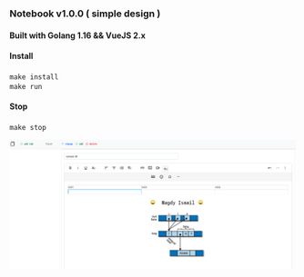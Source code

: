 ### Notebook v1.0.0 ( simple design ) ###
#### Built with Golang 1.16 && VueJS 2.x ####

#### Install ####
`make install` <br>
`make run` <br>

#### Stop ####
`make stop` <br>

<img src="https://github.com/magdyismail88/notebook/blob/main/img/note02.png" />